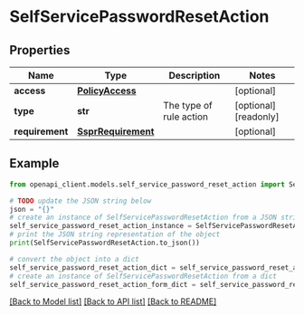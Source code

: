 # SelfServicePasswordResetAction


## Properties

Name | Type | Description | Notes
------------ | ------------- | ------------- | -------------
**access** | [**PolicyAccess**](PolicyAccess.md) |  | [optional] 
**type** | **str** | The type of rule action | [optional] [readonly] 
**requirement** | [**SsprRequirement**](SsprRequirement.md) |  | [optional] 

## Example

```python
from openapi_client.models.self_service_password_reset_action import SelfServicePasswordResetAction

# TODO update the JSON string below
json = "{}"
# create an instance of SelfServicePasswordResetAction from a JSON string
self_service_password_reset_action_instance = SelfServicePasswordResetAction.from_json(json)
# print the JSON string representation of the object
print(SelfServicePasswordResetAction.to_json())

# convert the object into a dict
self_service_password_reset_action_dict = self_service_password_reset_action_instance.to_dict()
# create an instance of SelfServicePasswordResetAction from a dict
self_service_password_reset_action_form_dict = self_service_password_reset_action.from_dict(self_service_password_reset_action_dict)
```
[[Back to Model list]](../README.md#documentation-for-models) [[Back to API list]](../README.md#documentation-for-api-endpoints) [[Back to README]](../README.md)


